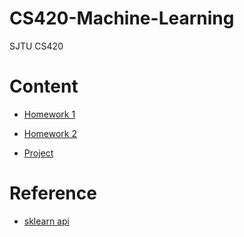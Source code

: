 # CS420-Machine-Learning
SJTU CS420

# Content

* [Homework 1](https://github.com/shinshiner/CS420-Machine-Learning/tree/master/cluster)

* [Homework 2](https://github.com/shinshiner/CS420-Machine-Learning/tree/master/hw2)

* [Project](https://github.com/shinshiner/CS420-Machine-Learning/tree/master/mnist_project)

# Reference

* [sklearn api](http://scikit-learn.org/stable/modules/mixture.html)